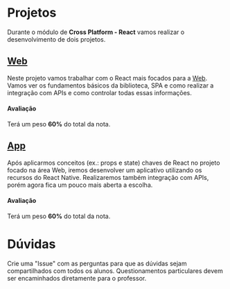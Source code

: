 # Projetos

Durante o módulo de **Cross Platform - React** vamos realizar o desenvolvimento de dois projetos.

## [Web](./web)

Neste projeto vamos trabalhar com o React mais focados para a [Web](./web). Vamos ver os fundamentos básicos da biblioteca, SPA e como realizar a integração com APIs e como controlar todas essas informações.

#### Avaliação

Terá um peso **60%** do total da nota.


## [App](./app)

Após aplicarmos conceitos (ex.: props e state) chaves de React no projeto focado na área Web, iremos desenvolver um aplicativo utilizando os recursos do React Native. Realizaremos também integração com APIs, porém agora fica um pouco mais aberta a escolha.

#### Avaliação

Terá um peso **60%** do total da nota.

# Dúvidas
Crie uma "Issue" com as perguntas para que as dúvidas sejam compartilhados com todos os alunos. Questionamentos particulares devem ser encaminhados diretamente para o professor.
